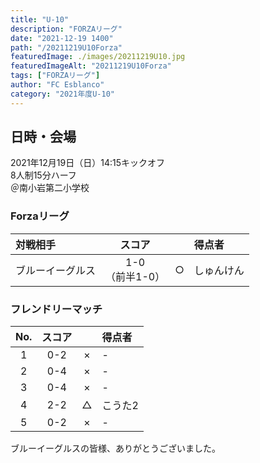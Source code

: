 ```yaml
---
title: "U-10"
description: "FORZAリーグ"
date: "2021-12-19 1400"
path: "/20211219U10Forza"
featuredImage: ./images/20211219U10.jpg
featuredImageAlt: "20211219U10Forza"
tags: ["FORZAリーグ"]
author: "FC Esblanco"
category: "2021年度U-10"
---
```


## 日時・会場

2021年12月19日（日）14:15キックオフ  
8人制15分ハーフ  
＠南小岩第二小学校

### Forzaリーグ

| 対戦相手| スコア |   | 得点者  |
|:----|:------:|:-:|:--------|
| ブルーイーグルス| 1-0<br>（前半1-0） | ○ |しゅんけん|

### フレンドリーマッチ

| No.| スコア |   | 得点者  |
|:--:|:------:|:-:|:--------|
| 1  | 0-2 | × |-   |
| 2  | 0-4 | × |-   |
| 3  | 0-4 | × |-   |
| 4  | 2-2 | △ |こうた2   |
| 5  | 0-2 | × |-   |

ブルーイーグルスの皆様、ありがとうございました。
